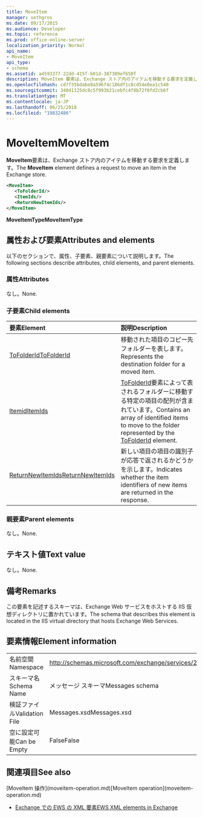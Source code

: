 ```yaml
---
title: MoveItem
manager: sethgros
ms.date: 09/17/2015
ms.audience: Developer
ms.topic: reference
ms.prod: office-online-server
localization_priority: Normal
api_name:
- MoveItem
api_type:
- schema
ms.assetid: a4593377-22dd-415f-b01d-387389ef650f
description: MoveItem 要素は、Exchange ストア内のアイテムを移動する要求を定義します。
ms.openlocfilehash: cd7f35bdabe8a596f4c186df1c8cd54e0ea1c540
ms.sourcegitcommit: 34041125dc8c5f993b21cebfc4f8b72f0fd2cb6f
ms.translationtype: MT
ms.contentlocale: ja-JP
ms.lasthandoff: 06/25/2018
ms.locfileid: "19832486"
---
```

# <a name="moveitem"></a><span data-ttu-id="a9570-103">MoveItem</span><span class="sxs-lookup"><span data-stu-id="a9570-103">MoveItem</span></span>

<span data-ttu-id="a9570-104">**MoveItem**要素は、Exchange ストア内のアイテムを移動する要求を定義します。</span><span class="sxs-lookup"><span data-stu-id="a9570-104">The **MoveItem** element defines a request to move an item in the Exchange store.</span></span> 
  
```XML
<MoveItem>
   <ToFolderId/>
   <ItemIds/>
   <ReturnNewItemIds/>
</MoveItem>
```

 <span data-ttu-id="a9570-105">**MoveItemType**</span><span class="sxs-lookup"><span data-stu-id="a9570-105">**MoveItemType**</span></span>
## <a name="attributes-and-elements"></a><span data-ttu-id="a9570-106">属性および要素</span><span class="sxs-lookup"><span data-stu-id="a9570-106">Attributes and elements</span></span>

<span data-ttu-id="a9570-107">以下のセクションで、属性、子要素、親要素について説明します。</span><span class="sxs-lookup"><span data-stu-id="a9570-107">The following sections describe attributes, child elements, and parent elements.</span></span>
  
### <a name="attributes"></a><span data-ttu-id="a9570-108">属性</span><span class="sxs-lookup"><span data-stu-id="a9570-108">Attributes</span></span>

<span data-ttu-id="a9570-109">なし。</span><span class="sxs-lookup"><span data-stu-id="a9570-109">None.</span></span>
  
### <a name="child-elements"></a><span data-ttu-id="a9570-110">子要素</span><span class="sxs-lookup"><span data-stu-id="a9570-110">Child elements</span></span>

|<span data-ttu-id="a9570-111">**要素**</span><span class="sxs-lookup"><span data-stu-id="a9570-111">**Element**</span></span>|<span data-ttu-id="a9570-112">**説明**</span><span class="sxs-lookup"><span data-stu-id="a9570-112">**Description**</span></span>|
|:-----|:-----|
|[<span data-ttu-id="a9570-113">ToFolderId</span><span class="sxs-lookup"><span data-stu-id="a9570-113">ToFolderId</span></span>](tofolderid.md) <br/> |<span data-ttu-id="a9570-114">移動された項目のコピー先フォルダーを表します。</span><span class="sxs-lookup"><span data-stu-id="a9570-114">Represents the destination folder for a moved item.</span></span>  <br/> |
|[<span data-ttu-id="a9570-115">Itemid</span><span class="sxs-lookup"><span data-stu-id="a9570-115">ItemIds</span></span>](itemids.md) <br/> |<span data-ttu-id="a9570-116">[ToFolderId](tofolderid.md)要素によって表されるフォルダーに移動する特定の項目の配列が含まれています。</span><span class="sxs-lookup"><span data-stu-id="a9570-116">Contains an array of identified items to move to the folder represented by the [ToFolderId](tofolderid.md) element.</span></span>  <br/> |
|[<span data-ttu-id="a9570-117">ReturnNewItemIds</span><span class="sxs-lookup"><span data-stu-id="a9570-117">ReturnNewItemIds</span></span>](returnnewitemids.md) <br/> |<span data-ttu-id="a9570-118">新しい項目の項目の識別子が応答で返されるかどうかを示します。</span><span class="sxs-lookup"><span data-stu-id="a9570-118">Indicates whether the item identifiers of new items are returned in the response.</span></span>  <br/> |
   
### <a name="parent-elements"></a><span data-ttu-id="a9570-119">親要素</span><span class="sxs-lookup"><span data-stu-id="a9570-119">Parent elements</span></span>

<span data-ttu-id="a9570-120">なし。</span><span class="sxs-lookup"><span data-stu-id="a9570-120">None.</span></span>
  
## <a name="text-value"></a><span data-ttu-id="a9570-121">テキスト値</span><span class="sxs-lookup"><span data-stu-id="a9570-121">Text value</span></span>

<span data-ttu-id="a9570-122">なし。</span><span class="sxs-lookup"><span data-stu-id="a9570-122">None.</span></span>
  
## <a name="remarks"></a><span data-ttu-id="a9570-123">備考</span><span class="sxs-lookup"><span data-stu-id="a9570-123">Remarks</span></span>

<span data-ttu-id="a9570-124">この要素を記述するスキーマは、Exchange Web サービスをホストする IIS 仮想ディレクトリに置かれています。</span><span class="sxs-lookup"><span data-stu-id="a9570-124">The schema that describes this element is located in the IIS virtual directory that hosts Exchange Web Services.</span></span>
  
## <a name="element-information"></a><span data-ttu-id="a9570-125">要素情報</span><span class="sxs-lookup"><span data-stu-id="a9570-125">Element information</span></span>

|||
|:-----|:-----|
|<span data-ttu-id="a9570-126">名前空間</span><span class="sxs-lookup"><span data-stu-id="a9570-126">Namespace</span></span>  <br/> |http://schemas.microsoft.com/exchange/services/2006/messages  <br/> |
|<span data-ttu-id="a9570-127">スキーマ名</span><span class="sxs-lookup"><span data-stu-id="a9570-127">Schema Name</span></span>  <br/> |<span data-ttu-id="a9570-128">メッセージ スキーマ</span><span class="sxs-lookup"><span data-stu-id="a9570-128">Messages schema</span></span>  <br/> |
|<span data-ttu-id="a9570-129">検証ファイル</span><span class="sxs-lookup"><span data-stu-id="a9570-129">Validation File</span></span>  <br/> |<span data-ttu-id="a9570-130">Messages.xsd</span><span class="sxs-lookup"><span data-stu-id="a9570-130">Messages.xsd</span></span>  <br/> |
|<span data-ttu-id="a9570-131">空に設定可能</span><span class="sxs-lookup"><span data-stu-id="a9570-131">Can be Empty</span></span>  <br/> |<span data-ttu-id="a9570-132">False</span><span class="sxs-lookup"><span data-stu-id="a9570-132">False</span></span>  <br/> |
   
## <a name="see-also"></a><span data-ttu-id="a9570-133">関連項目</span><span class="sxs-lookup"><span data-stu-id="a9570-133">See also</span></span>



<span data-ttu-id="a9570-134">
  [MoveItem 操作](moveitem-operation.md)</span><span class="sxs-lookup"><span data-stu-id="a9570-134">[MoveItem operation](moveitem-operation.md)</span></span>


- [<span data-ttu-id="a9570-135">Exchange での EWS の XML 要素</span><span class="sxs-lookup"><span data-stu-id="a9570-135">EWS XML elements in Exchange</span></span>](ews-xml-elements-in-exchange.md)

